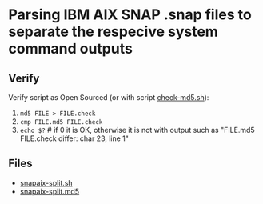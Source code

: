 # Parsing IBM AIX SNAP .snap files to separate the respecive system command outputs

## Verify
Verify script as Open Sourced (or with script [check-md5.sh](check-md5.sh)):
1. `md5 FILE > FILE.check`
1. `cmp FILE.md5 FILE.check`        
1. `echo $?` # if 0 it is OK, otherwise it is not with output such as "FILE.md5 FILE.check differ: char 23, line 1"

## Files
* [snapaix-split.sh](snapaix-split.sh)
* [snapaix-split.md5](snapaix-split.md5)
